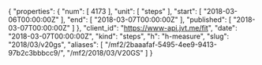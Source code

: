 {
  "properties": {
    "num": [
      4173
    ],
    "unit": [
      "steps"
    ],
    "start": [
      "2018-03-06T00:00:00Z"
    ],
    "end": [
      "2018-03-07T00:00:00Z"
    ],
    "published": [
      "2018-03-07T00:00:00Z"
    ]
  },
  "client_id": "https://www-api.jvt.me/fit",
  "date": "2018-03-07T00:00:00Z",
  "kind": "steps",
  "h": "h-measure",
  "slug": "2018/03/v20gs",
  "aliases": [
    "/mf2/2baaafaf-5495-4ee9-9413-97b2c3bbbcc9/",
    "/mf2/2018/03/V20GS"
  ]
}
